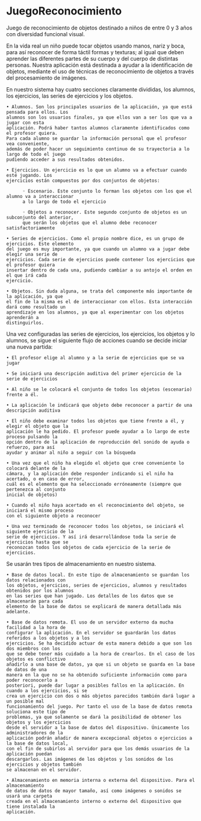 JuegoReconocimiento
===================

Juego de reconocimiento de objetos destinado a niños de entre 0 y 3 años con diversidad funcional visual.


En la vida real un niño puede tocar objetos usando manos, nariz y boca, para así reconocer de
forma táctil formas y texturas; al igual que deben aprender las diferentes partes de su cuerpo y del
cuerpo de distintas personas. Nuestra aplicación está destinada a ayudar a la identificación de
objetos, mediante el uso de técnicas de reconocimiento de objetos a través del procesamiento de
imágenes.

En nuestro sistema hay cuatro secciones claramente divididas, los alumnos, los ejercicios, las
series de ejercicios y los objetos.

    • Alumnos. Son los principales usuarios de la aplicación, ya que está pensada para ellos. Los
    alumnos son los usuarios finales, ya que ellos van a ser los que va a jugar con esta
    aplicación. Podrá haber tantos alumnos claramente identificados como el profesor quiera.
    Para cada alumno se guardar la información personal que el profesor vea conveniente,
    además de poder hacer un seguimiento continuo de su trayectoria a lo largo de todo el juego
    pudiendo acceder a sus resultados obtenidos.
  
    • Ejercicios. Un ejercicio es lo que un alumno va a efectuar cuando esté jugando. Los
    ejercicios están compuestos por dos conjuntos de objetos:
  
          ◦ Escenario. Este conjunto lo forman los objetos con los que el alumno va a interaccionar
          a lo largo de todo el ejercicio
        
          ◦ Objetos a reconocer. Este segundo conjunto de objetos es un subconjunto del anterior,
          que serán los objetos que el alumno debe reconocer satisfactoriamente
    
    • Series de ejercicios. Como el propio nombre dice, es un grupo de ejercicios. Este elemento
    del juego es muy importante, ya que cuando un alumno va a jugar debe elegir una serie de
    ejercicios. Cada serie de ejercicios puede contener los ejercicios que el profesor quiera
    insertar dentro de cada una, pudiendo cambiar a su antojo el orden en el que irá cada
    ejercicio.
    
    • Objetos. Sin duda alguna, se trata del componente más importante de la aplicación, ya que
    el fin de la misma es el de interaccionar con ellos. Esta interacción dará como resultado un
    aprendizaje en los alumnos, ya que al experimentar con los objetos aprenderán a
    distinguirlos.

Una vez configuradas las series de ejercicios, los ejercicios, los objetos y lo alumnos, se sigue
el siguiente flujo de acciones cuando se decide iniciar una nueva partida:
  
    • El profesor elige al alumno y a la serie de ejercicios que se va jugar 
    
    • Se iniciará una descripción auditiva del primer ejercicio de la serie de ejercicios
    
    • Al niño se le colocará el conjunto de todos los objetos (escenario) frente a él.
    
    • La aplicación le indicará que objeto debe reconocer a partir de una descripción auditiva
    
    • El niño debe examinar todos los objetos que tiene frente a él, y elegir el objeto que la
    aplicación le ha pedido. El profesor puede ayudar a lo largo de este proceso pulsando la
    opción dentro de la aplicación de reproducción del sonido de ayuda o refuerzo, para así
    ayudar y animar al niño a seguir con la búsqueda
    
    • Una vez que el niño ha elegido el objeto que cree conveniente lo colocará delante de la
    cámara, y la aplicación debe responder indicando si el niño ha acertado, o en caso de error,
    cuál es el elemento que ha seleccionado erróneamente (siempre que pertenezca al conjunto
    inicial de objetos)
    
    • Cuando el niño haya acertado en el reconocimiento del objeto, se iniciará el mismo proceso
    con el siguiente objeto a reconocer
    
    • Una vez terminado de reconocer todos los objetos, se iniciará el siguiente ejercicio de la
    serie de ejercicios. Y así irá desarrollándose toda la serie de ejercicios hasta que se
    reconozcan todos los objetos de cada ejercicio de la serie de ejercicios.
  
Se usarán tres tipos de almacenamiento en nuestro sistema.
  
    • Base de datos local. En este tipo de almacenamiento se guardan los datos relacionados con
    los objetos, ejercicios, series de ejercicios, alumnos y resultados obtenidos por los alumnos
    en las series que han jugado. Los detalles de los datos que se almacenarán para cada
    elemento de la base de datos se explicará de manera detallada más adelante.
  
    • Base de datos remota. El uso de un servidor externo da mucha facilidad a la hora de
    configurar la aplicación. En el servidor se guardarán los datos referidos a los objetos y a los
    ejercicios. Se ha decidido actuar de esta manera debido a que son los dos miembros con los
    que se debe tener más cuidado a la hora de crearlos. En el caso de los objetos es conflictivo
    añadirlo a una base de datos, ya que si un objeto se guarda en la base de datos de una
    manera en la que no se ha obtenido suficiente información como para poder reconocerlo a
    posteriori, puede dar lugar a posibles fallos en la aplicación. En cuando a los ejercicios, si se
    crea un ejercicio con dos o más objetos parecidos también dará lugar a un posible mal
    funcionamiento del juego. Por tanto el uso de la base de datos remota soluciona este tipo de
    problemas, ya que solamente se dará la posibilidad de obtener los objetos y los ejercicios
    desde el servidor a la base de datos del dispositivo. Únicamente los administradores de la
    aplicación podrán añadir de manera excepcional objetos o ejercicios a la base de datos local,
    con el fin de subirlos al servidor para que los demás usuarios de la aplicación puedan
    descargarlos. Las imágenes de los objetos y los sonidos de los ejercicios y objetos también
    se almacenan en el servidor.
  
    • Almacenamiento en memoria interna o externa del dispositivo. Para el almacenamiento
    de datos de datos de mayor tamaño, así como imágenes o sonidos se usará una carpeta
    creada en el almacenamiento interno o externo del dispositivo que tiene instalada la
    aplicación.

